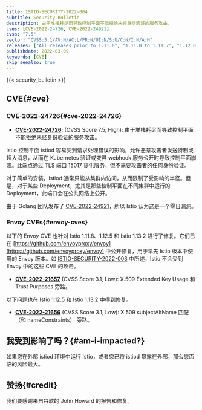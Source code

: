 ```yaml
---
title: ISTIO-SECURITY-2022-004
subtitle: Security Bulletin
description: 由于堆栈耗尽而导致控制平面不能拒绝未经身份验证的服务攻击。
cves: [CVE-2022-24726, CVE-2022-24921]
cvss: "7.5"
vector: "CVSS:3.1/AV:N/AC:L/PR:N/UI:N/S:U/C:N/I:N/A:H"
releases: ["All releases prior to 1.11.0", "1.11.0 to 1.11.7", "1.12.0 to 1.12.4", "1.13.0 to 1.13.1"]
publishdate: 2022-03-09
keywords: [CVE]
skip_seealso: true
---
```


{{< security_bulletin >}}

## CVE{#cve}

### CVE-2022-24726{#cve-2022-24726}

- __[CVE-2022-24726](https://github.com/istio/istio/security/advisories/GHSA-8w5h-qr4r-2h6g)__:
  (CVSS Score 7.5, High): 由于堆栈耗尽而导致控制平面不能拒绝未经身份验证的服务攻击。

Istio 控制平面 istiod 容易受到请求处理错误的影响，允许恶意攻击者发送特制或超大消息，从而在 Kubernetes 验证或变异 webhook 服务公开时导致控制平面崩溃。此端点通过 TLS 端口 15017 提供服务，但不需要攻击者的任何身份验证。

对于简单的安装，istiod 通常只能从集群内访问，从而限制了受影响的半径。但是，对于某些 Deployment，尤其是那些控制平面在不同集群中运行的 Deployment，此端口会在公共网络上公开。

由于 Golang 团队发布了 [CVE-2022-24921](https://github.com/advisories/GHSA-6685-ffxp-xm6f)，所以 Istio 认为这是一个零日漏洞。

### Envoy CVEs{#envoy-cves}

以下的 Envoy CVE 也针对 Istio 1.11.8、1.12.5 和 Istio 1.13.2 进行了修复。它们已在 [https://github.com/envoyproxy/envoy](https://github.com/envoyproxy/envoy) 中公开修复，用于早先 Istio 版本中使用的 Envoy 版本。如 [ISTIO-SECURITY-2022-003](/zh/news/security/istio-security-2022-003) 中所述，Istio 不会受到 Envoy 中的这些 CVE 的攻击。

- __[CVE-2022-21657](https://github.com/envoyproxy/envoy/security/advisories/GHSA-837m-wjrv-vm5g)__
  (CVSS Score 3.1, Low): X.509 Extended Key Usage 和 Trust Purposes 旁路。

以下问题也在 Istio 1.12.5 和 Istio 1.13.2 中得到修复。

- __[CVE-2022-21656](https://github.com/envoyproxy/envoy/security/advisories/GHSA-c9g7-xwcv-pjx2)__
  (CVSS Score 3.1, Low): X.509 subjectAltName 匹配（和 nameConstraints） 旁路。

## 我受到影响了吗？{#am-i-impacted?}

如果您在外部 istiod 环境中运行 Istio，或者您已将 istiod 暴露在外部，那么您面临的风险最大。

## 赞扬{#credit}

我们要感谢来自谷歌的 John Howard 的报告和修复。
